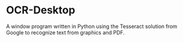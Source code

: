 # OCR-Desktop
A window program written in Python using the Tesseract solution from Google to recognize text from graphics and PDF.
